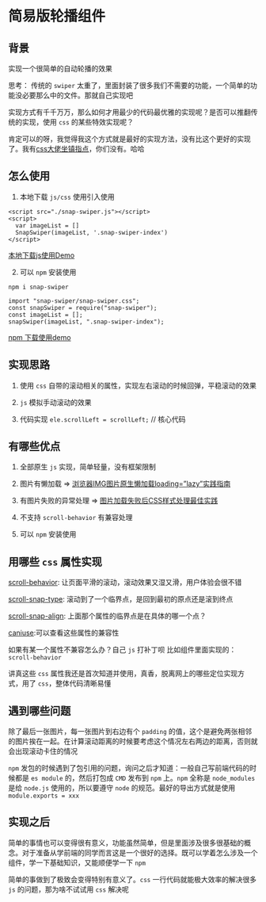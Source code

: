 # 简易版轮播组件
## 背景
实现一个很简单的自动轮播的效果

思考： 传统的 `swiper` 太重了，里面封装了很多我们不需要的功能，一个简单的功能没必要那么中的文件。那就自己实现吧

实现方式有千千万万，那么如何才用最少的代码最优雅的实现呢？是否可以推翻传统的实现，使用 `css` 的某些特效实现呢？

肯定可以的呀，我觉得我这个方式就是最好的实现方法，没有比这个更好的实现了。我有[css大佬坐镇指点](https://www.zhangxinxu.com/)，你们没有。哈哈

## 怎么使用

1. 本地下载 `js/css` 使用引入使用

```
<script src="./snap-swiper.js"></script>
<script>
  var imageList = []
  SnapSwiper(imageList, '.snap-swiper-index')
</script>
```

[本地下载js使用Demo](https://yux.yuewen.com/jsbin/qaf/edit?html,css,js,output)

2. 可以 `npm` 安装使用

`npm i snap-swiper`

```
import "snap-swiper/snap-swiper.css";
const snapSwiper = require("snap-swiper");
const imageList = [];
snapSwiper(imageList, ".snap-swiper-index");
```

[npm 下载使用demo](https://codesandbox.io/s/gifted-ives-zco4l?file=/index.html)

## 实现思路

1. 使用 `css` 自带的滚动相关的属性，实现左右滚动的时候回弹，平稳滚动的效果

2. `js` 模拟手动滚动的效果 

3. 代码实现 `ele.scrollLeft = scrollLeft;` // 核心代码

## 有哪些优点

1. 全部原生 `js` 实现，简单轻量，没有框架限制

2. 图片有懒加载 => [浏览器IMG图片原生懒加载loading=”lazy”实践指南](https://www.zhangxinxu.com/wordpress/2019/09/native-img-loading-lazy/)

3. 有图片失败的异常处理 => [图片加载失败后CSS样式处理最佳实践](https://www.zhangxinxu.com/wordpress/2020/10/css-style-image-load-fail/)

4. 不支持 `scroll-behavior` 有兼容处理

5. 可以 `npm` 安装使用

## 用哪些 `css` 属性实现

[scroll-behavior](https://developer.mozilla.org/en-US/docs/Web/CSS/scroll-behavior): 让页面平滑的滚动，滚动效果又湿又滑，用户体验会很不错

[scroll-snap-type](https://developer.mozilla.org/en-US/docs/Web/CSS/scroll-snap-type): 滚动到了一个临界点，是回到最初的原点还是滚到终点

[scroll-snap-align](https://developer.mozilla.org/en-US/docs/Web/CSS/scroll-snap-align): 上面那个属性的临界点是在具体的哪一个点？

[caniuse](https://caniuse.com/):可以查看这些属性的兼容性

如果有某一个属性不兼容怎么办？自己 `js` 打补丁呗 比如组件里面实现的：`scroll-behavior`

讲真这些 `css` 属性我还是首次知道并使用，真香，脱离网上的哪些定位实现方式，用了 `css`，整体代码清晰易懂

## 遇到哪些问题

除了最后一张图片，每一张图片到右边有个 `padding` 的值，这个是避免两张相邻的图片挨在一起。在计算滚动距离的时候要考虑这个情况左右两边的距离，否则就会出现滚动卡住的情况

`npm` 发包的时候遇到了包引用的问题，询问之后才知道：一般自己写前端代码的时候都是 `es module` 的，然后打包成 `CMD` 发布到 `npm` 上。`npm` 全称是 `node_modules` 是给 `node.js` 使用的，所以要遵守 `node` 的规范。最好的导出方式就是使用 `module.exports = xxx `

## 实现之后

简单的事情也可以变得很有意义，功能虽然简单，但是里面涉及很多很基础的概念。对于准备从学前端的同学而言这是一个很好的选择。既可以学着怎么涉及一个组件，学一下基础知识，又能顺便学一下 `npm`

简单的事做到了极致会变得特别有意义了。`css` 一行代码就能极大效率的解决很多 `js` 的问题，那为啥不试试用 `css` 解决呢










